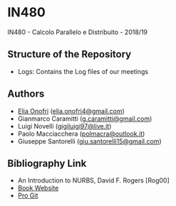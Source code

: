 # IN480
IN480 - Calcolo Parallelo e Distribuito - 2018/19

## Structure of the Repository

 - Logs: Contains the Log files of our meetings


## Authors
 - [Elia Onofri](https://www.linkedin.com/in/elia-onofri-80b403173/) (elia.onofri4@gmail.com)
 - Gianmarco Caramitti (g.caramitti@gmail.com)
 - Luigi Novelli (gigiluigi97@live.it)
 - Paolo Macciacchera (polmacra@outlook.it)
 - Giuseppe Santorelli (giu.santorelli15@gmail.com)
 
## Bibliography Link
 - An Introduction to NURBS, David F. Rogers [Rog00]
 - [Book Website](http://www.nar-associates.com/nurbs/)
 - [Pro Git](https://git-scm.com/book/en/v2)
